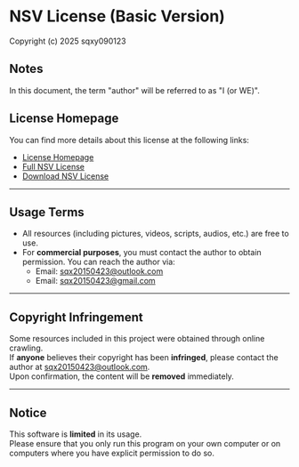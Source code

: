 # NSV License (Basic Version) 

Copyright (c) 2025 sqxy090123 

## Notes 
In this document, the term "author" will be referred to as "I (or WE)". 

## License Homepage 
You can find more details about this license at the following links: 
- [License Homepage](https://sqxy090123.github.io/licenses/) 
- [Full NSV License](https://sqxy090123.github.io/licenses/download/NSV%20License) 
- [Download NSV License](https://sqxy090123.github.io/licenses/download/NSV%20License) 

--- 

## Usage Terms 
- All resources (including pictures, videos, scripts, audios, etc.) are free to use. 
- For **commercial purposes**, you must contact the author to obtain permission. You can reach the author via: 
  - Email: <sqx20150423@outlook.com> 
  - Email: <sqx20150423@gmail.com> 

--- 

## Copyright Infringement 
Some resources included in this project were obtained through online crawling.   
If **anyone** believes their copyright has been **infringed**, please contact the author at <sqx20150423@outlook.com>.   
Upon confirmation, the content will be **removed** immediately. 

--- 

## Notice 
This software is **limited** in its usage.   
Please ensure that you only run this program on your own computer or on computers where you have explicit permission to do so. 